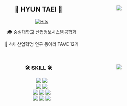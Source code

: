 <div align="center">
  
  <img align="right" src="http://mazassumnida.wtf/api/v2/generate_badge?boj=hyuntaei"/>
  
## 👋 HYUN TAEI 👋 
  

  [![Hits](https://hits.seeyoufarm.com/api/count/incr/badge.svg?url=https%3A%2F%2Fgithub.com%2Fht3064&count_bg=%2379C83D&title_bg=%23555555&icon=&icon_color=%23E7E7E7&title=hits&edge_flat=false)](https://github.com/ht3064)



  🎓 숭실대학교 산업정보시스템공학과

  🔎 4차 산업혁명 연구 동아리 TAVE 12기
 

  <br>
 
</div>


<div align="center">
  
  <img align="right" src="https://github-readme-stats.vercel.app/api/top-langs/?username=ht3064&layout=compact&hide=javascript,css,scss&theme=dracula&langs_count=8"/>
  
  ### 🛠 SKILL 🛠
 
  <img src="https://img.shields.io/badge/-JAVA-007396?style=flat-square&logo=openjdk&logoColor=white"> <img src="https://img.shields.io/badge/-JPA-6E4190?style=flat-square&logo=hibernate&logoColor=white"/> 
<br>
  <img src="https://img.shields.io/badge/-Spring Boot-6DB33F?style=flat-square&logo=SpringBoot&logoColor=white"/> <img src="https://img.shields.io/badge/-Spring%20Cloud-6DB33F?style=flat-square&logo=Spring&logoColor=white"/>
<br>
  <img src="https://img.shields.io/badge/MySQL-4479A1?style=flat-square&logo=MySQL&logoColor=white"/> <img src="https://img.shields.io/badge/MariaDB-003545?style=flat-square&logo=MariaDB&logoColor=white"/> <img src="https://img.shields.io/badge/Redis-DC382D?style=flat-square&logo=redis&logoColor=white"/>
<br>
  <img src="https://img.shields.io/badge/Amazon AWS-232F3E?style=flat-square&logo=Amazon%20Web%20Services&logoColor=white"/> <img src="https://img.shields.io/badge/GitHub Actions-2088FF?style=flat-square&logo=GitHub%20Actions&logoColor=white"/> <img src="https://img.shields.io/badge/Docker-2496ED?style=flat-square&logo=Docker&logoColor=white"/>
<br>

</div>

